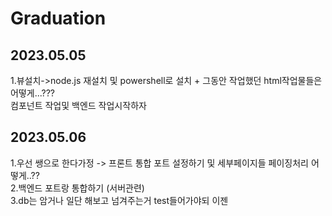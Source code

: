 # Graduation  
## 2023.05.05  
1.뷰설치->node.js 재설치 및 powershell로 설치 + 그동안 작업했던 html작업물들은 어떻게...???  
컴포넌트 작업및 백엔드 작업시작하자  
## 2023.05.06  
1.우선 쌩으로 한다가정 -> 프론트 통합 포트 설정하기 및 세부페이지들 페이징처리 어떻게..??  
2.백엔드 포트랑 통합하기 (서버관련)  
3.db는 암거나 일단 해보고 넘겨주는거 test들어가야되 이젠   


